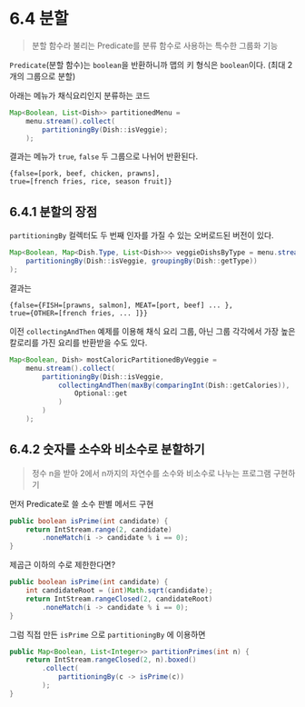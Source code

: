 # 6.4 분할
> 분할 함수라 불리는 Predicate를 분류 함수로 사용하는 특수한 그룹화 기능

`Predicate`(분할 함수)는 `boolean`을 반환하니까 맵의 키 형식은 `boolean`이다. (최대 2개의 그룹으로 분할)  

아래는 메뉴가 채식요리인지 분류하는 코드
```java
Map<Boolean, List<Dish>> partitionedMenu =
    menu.stream().collect(
        partitioningBy(Dish::isVeggie);
    );
```

결과는 메뉴가 `true`, `false` 두 그룹으로 나뉘어 반환된다.
```
{false=[pork, beef, chicken, prawns],
true=[french fries, rice, season fruit]}
```

## 6.4.1 분할의 장점
`partitioningBy` 컬렉터도 두 번째 인자를 가질 수 있는 오버로드된 버전이 있다.
```java
Map<Boolean, Map<Dish.Type, List<Dish>>> veggieDishsByType = menu.stream().collect(
    partitioningBy(Dish::isVeggie, groupingBy(Dish::getType))
);
```

결과는
```
{false={FISH=[prawns, salmon], MEAT=[port, beef] ... },
true={OTHER=[french fries, ... ]}}
```

이전 `collectingAndThen` 예제를 이용해 채식 요리 그룹, 아닌 그룹 각각에서 가장 높은 칼로리를 가진 요리를 반환받을 수도 있다.

```java
Map<Boolean, Dish> mostCaloricPartitionedByVeggie =
    menu.stream().collect(
        partitioningBy(Dish::isVeggie,
            collectingAndThen(maxBy(comparingInt(Dish::getCalories)),
                Optional::get
            )
        )
    );
```

## 6.4.2 숫자를 소수와 비소수로 분할하기
> 정수 n을 받아 2에서 n까지의 자연수를 소수와 비소수로 나누는 프로그램 구현하기

먼저 Predicate로 쓸 소수 판별 메서드 구현
```java
public boolean isPrime(int candidate) {
    return IntStream.range(2, candidate)
        .noneMatch(i -> candidate % i == 0);
}
```

제곱근 이하의 수로 제한한다면?
```java
public boolean isPrime(int candidate) {
    int candidateRoot = (int)Math.sqrt(candidate);
    return IntStream.rangeClosed(2, candidateRoot)
        .noneMatch(i -> candidate % i == 0);
}
```

그럼 직접 만든 `isPrime` 으로 `partitioningBy` 에 이용하면
```java
public Map<Boolean, List<Integer>> partitionPrimes(int n) {
    return IntStream.rangeClosed(2, n).boxed()
        .collect(
            partitioningBy(c -> isPrime(c))
        );
}
```
